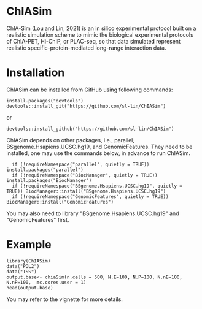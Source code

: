 # ChIASim
ChIA-Sim (Lou and Lin, 2021) is an in silico experimental protocol built on a realistic simulation scheme to mimic the biological experimental protocols of ChIA-PET, Hi-ChIP, or PLAC-seq, so that data simulated represent realistic specific-protein-mediated long-range interaction data.

# Installation 
ChIASim can be installed from GitHub using following commands:
```
install.packages("devtools")
devtools::install_git("https://github.com/sl-lin/ChIASim")
```
or
```
devtools::install_github("https://github.com/sl-lin/ChIASim")
```
ChIASim depends on other packages, i.e., parallel, BSgenome.Hsapiens.UCSC.hg19, and GenomicFeatures. They need to be installed, one may use the commands below, in advance to run ChIASim.  
```
  if (!requireNamespace("parallel", quietly = TRUE)) install.packages("parallel")
  if (!requireNamespace("BiocManager", quietly = TRUE)) install.packages("BiocManager")
  if (!requireNamespace("BSgenome.Hsapiens.UCSC.hg19", quietly = TRUE)) BiocManager::install("BSgenome.Hsapiens.UCSC.hg19")
  if (!requireNamespace("GenomicFeatures", quietly = TRUE)) BiocManager::install("GenomicFeatures")
```  
You may also need to library "BSgenome.Hsapiens.UCSC.hg19" and "GenomicFeatures" first.

# Example
```
library(ChIASim)
data("POL2")
data("TSS")
output.base<- chiaSim(n.cells = 500, N.E=100, N.P=100, N.nE=100, N.nP=100,  mc.cores.user = 1)
head(output.base)
````

You may refer to the vignette for more details.

